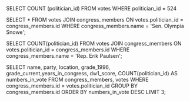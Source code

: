 <!-- Release 1  -->

<!-- 1. Hitung jumlah vote untuk Sen. Olympia Snowe yang memiliki id 524. -->
SELECT COUNT (politician_id) FROM votes WHERE politician_id = 524

<!-- 2. Sekarang lakukan JOIN tanpa menggunakan id `524`. Query kedua tabel votes dan congress_members. -->
SELECT * FROM votes JOIN congress_members ON votes.politician_id = congress_members.id WHERE congress_members.name = 'Sen. Olympia Snowe';

<!-- 3. Sekarang gimana dengan representative Erik Paulsen? Berapa banyak vote yang dia dapatkan? -->
SELECT COUNT(politician_id) FROM votes JOIN congress_members ON votes.politician_id = congress_members.id WHERE congress_members.name = 'Rep. Erik Paulsen';

<!-- 4. Buatlah daftar peserta Congress yang mendapatkan vote terbanyak. Jangan sertakan field `created_at` dan `updated_at`. -->
SELECT name, party, location, grade_1996, grade_current,years_in_congress, dw1_score, COUNT(politician_id) AS numbers_in_vote FROM congress_members, votes WHERE congress_members.id = votes.politician_id GROUP BY congress_members.id ORDER BY numbers_in_vote DESC LIMIT 3;

<!-- 5. Sekarang buatlah sebuah daftar semua anggota Congress yang setidaknya mendapatkan beberapa vote dalam urutan dari yang paling sedikit. Dan juga jangan sertakan field-field yang memiliki tipe date. -->

<!-- Release 2  -->

<!-- 1. Siapa anggota Congress yang mendapatkan vote terbanyak? List nama mereka dan jumlah vote-nya. Siapa saja yang memilih politisi tersebut? List nama mereka, dan jenis kelamin mereka. -->

<!-- 2. Berapa banyak vote yang diterima anggota Congress yang memiliki grade di bawah 9 (gunakan field `grade_current`)? Ambil nama, lokasi, grade_current dan jumlah vote. -->

<!-- 3. Apa saja 10 negara bagian yang memiliki voters terbanyak? List semua orang yang melakukan vote di negara bagian yang paling populer. (Akan menjadi daftar yang panjang, kamu bisa gunakan hasil dari query pertama untuk menyederhanakan query berikut ini.) -->

<!-- 4. List orang-orang yang vote lebih dari dua kali. Harusnya mereka hanya bisa vote untuk posisi Senator dan satu lagi untuk wakil. Wow, kita dapat si tukang curang! Segera laporkan ke KPK!! -->

<!-- 5. Apakah ada orang yang melakukan vote kepada politisi yang sama dua kali? Siapa namanya dan siapa nama politisinya? -->
